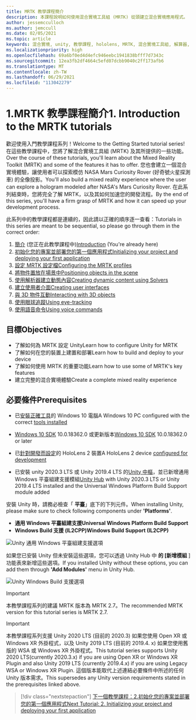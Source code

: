 ```yaml
---
title: MRTK 教學課程簡介
description: 本課程說明如何使用混合實境工具組 (MRTK) 從頭建立混合實境應用程式。
author: jessemcculloch
ms.author: jemccull
ms.date: 02/05/2021
ms.topic: article
keywords: 混合實境, unity, 教學課程, hololens, MRTK, 混合實境工具組, 解算器, 眼球追蹤, 語音命令
ms.localizationpriority: high
ms.openlocfilehash: 69a6bf0ed4d4efc946eebc1941838bfff7d7343c
ms.sourcegitcommit: 12ea3fb2df4664c5efd07dcbb9040c2ff173afb6
ms.translationtype: MT
ms.contentlocale: zh-TW
ms.lasthandoff: 06/29/2021
ms.locfileid: "113042279"
---
```

# <a name="1-introduction-to-the-mrtk-tutorials"></a><span data-ttu-id="b77dc-104">1.MRTK 教學課程簡介</span><span class="sxs-lookup"><span data-stu-id="b77dc-104">1. Introduction to the MRTK tutorials</span></span>

<span data-ttu-id="b77dc-105">歡迎使用入門教學課程系列！</span><span class="sxs-lookup"><span data-stu-id="b77dc-105">Welcome to the Getting Started tutorial series!</span></span> <span data-ttu-id="b77dc-106">在這些教學課程中，您將了解混合實境工具組 (MRTK) 及其所提供的一些功能。</span><span class="sxs-lookup"><span data-stu-id="b77dc-106">Over the course of these tutorials, you'll learn about the Mixed Reality Toolkit (MRTK) and some of the features it has to offer.</span></span> <span data-ttu-id="b77dc-107">您也會建立一個混合實境體驗，讓使用者可以探索模仿 NASA Mars Curiosity Rover (好奇號火星探測車) 的全像投影。</span><span class="sxs-lookup"><span data-stu-id="b77dc-107">You'll also build a mixed reality experience where the user can explore a hologram modeled after NASA's Mars Curiosity Rover.</span></span> <span data-ttu-id="b77dc-108">在此系列結束時，您將完全了解 MRTK，以及其如何加速您的開發流程。</span><span class="sxs-lookup"><span data-stu-id="b77dc-108">By the end of this series, you'll have a firm grasp of MRTK and how it can speed up your development process.</span></span>

<span data-ttu-id="b77dc-109">此系列中的教學課程都是連續的，因此請以正確的順序逐一查看：</span><span class="sxs-lookup"><span data-stu-id="b77dc-109">Tutorials in this series are meant to be sequential, so please go through them in the correct order:</span></span>

1. <span data-ttu-id="b77dc-110">[簡介](mr-learning-base-01.md) (您正在此教學課程中)</span><span class="sxs-lookup"><span data-stu-id="b77dc-110">[Introduction](mr-learning-base-01.md) (You're already here)</span></span>
2. [<span data-ttu-id="b77dc-111">初始化您的專案並部署您的第一個應用程式</span><span class="sxs-lookup"><span data-stu-id="b77dc-111">Initializing your project and deploying your first application</span></span>](mr-learning-base-02.md)
3. [<span data-ttu-id="b77dc-112">設定 MRTK 設定檔</span><span class="sxs-lookup"><span data-stu-id="b77dc-112">Configuring the MRTK profiles</span></span>](mr-learning-base-03.md)
4. [<span data-ttu-id="b77dc-113">將物件置放在場景中</span><span class="sxs-lookup"><span data-stu-id="b77dc-113">Positioning objects in the scene</span></span>](mr-learning-base-04.md)
5. [<span data-ttu-id="b77dc-114">使用解析器建立動態內容</span><span class="sxs-lookup"><span data-stu-id="b77dc-114">Creating dynamic content using Solvers</span></span>](mr-learning-base-05.md)
6. [<span data-ttu-id="b77dc-115">建立使用者介面</span><span class="sxs-lookup"><span data-stu-id="b77dc-115">Creating user interfaces</span></span>](mr-learning-base-06.md)
7. [<span data-ttu-id="b77dc-116">與 3D 物件互動</span><span class="sxs-lookup"><span data-stu-id="b77dc-116">Interacting with 3D objects</span></span>](mr-learning-base-07.md)
8. [<span data-ttu-id="b77dc-117">使用眼球追蹤</span><span class="sxs-lookup"><span data-stu-id="b77dc-117">Using eye-tracking</span></span>](mr-learning-base-08.md)
9. [<span data-ttu-id="b77dc-118">使用語音命令</span><span class="sxs-lookup"><span data-stu-id="b77dc-118">Using voice commands</span></span>](mr-learning-base-09.md)

## <a name="objectives"></a><span data-ttu-id="b77dc-119">目標</span><span class="sxs-lookup"><span data-stu-id="b77dc-119">Objectives</span></span>

* <span data-ttu-id="b77dc-120">了解如何為 MRTK 設定 Unity</span><span class="sxs-lookup"><span data-stu-id="b77dc-120">Learn how to configure Unity for MRTK</span></span>
* <span data-ttu-id="b77dc-121">了解如何在您的裝置上建置和部署</span><span class="sxs-lookup"><span data-stu-id="b77dc-121">Learn how to build and deploy to your device</span></span>
* <span data-ttu-id="b77dc-122">了解如何使用 MRTK 的重要功能</span><span class="sxs-lookup"><span data-stu-id="b77dc-122">Learn how to use some of MRTK's key features</span></span>
* <span data-ttu-id="b77dc-123">建立完整的混合實境體驗</span><span class="sxs-lookup"><span data-stu-id="b77dc-123">Create a complete mixed reality experience</span></span>

## <a name="prerequisites"></a><span data-ttu-id="b77dc-124">必要條件</span><span class="sxs-lookup"><span data-stu-id="b77dc-124">Prerequisites</span></span>

* <span data-ttu-id="b77dc-125">已[安裝正確工具](../../install-the-tools.md)的 Windows 10 電腦</span><span class="sxs-lookup"><span data-stu-id="b77dc-125">A Windows 10 PC configured with the correct [tools installed](../../install-the-tools.md)</span></span>
* <span data-ttu-id="b77dc-126">[Windows 10 SDK](https://developer.microsoft.com/windows/downloads/windows-10-sdk/) 10.0.18362.0 或更新版本</span><span class="sxs-lookup"><span data-stu-id="b77dc-126">[Windows 10 SDK](https://developer.microsoft.com/windows/downloads/windows-10-sdk/) 10.0.18362.0 or later</span></span>
* <span data-ttu-id="b77dc-127">已[針對開發而設定](../../platform-capabilities-and-apis/using-visual-studio.md#enabling-developer-mode)的 HoloLens 2 裝置</span><span class="sxs-lookup"><span data-stu-id="b77dc-127">A HoloLens 2 device [configured for development](../../platform-capabilities-and-apis/using-visual-studio.md#enabling-developer-mode)</span></span>

* <span data-ttu-id="b77dc-128">已安裝 unity 2020.3 LTS 或 Unity 2019.4 LTS 的<a href="https://docs.unity3d.com/Manual/GettingStartedInstallingHub.html" target="_blank">Unity 中樞</a>，並已新增通用 Windows 平臺組建支援模組</span><span class="sxs-lookup"><span data-stu-id="b77dc-128"><a href="https://docs.unity3d.com/Manual/GettingStartedInstallingHub.html" target="_blank">Unity Hub</a> with Unity 2020.3 LTS or Unity 2019.4 LTS installed and the Universal Windows Platform Build Support module added</span></span>

<span data-ttu-id="b77dc-129">安裝 Unity 時，請務必檢查「 **平臺**」底下的下列元件。</span><span class="sxs-lookup"><span data-stu-id="b77dc-129">When installing Unity, please make sure to check following components under **'Platforms'**.</span></span>

* <span data-ttu-id="b77dc-130">**通用 Windows 平臺組建支援**</span><span class="sxs-lookup"><span data-stu-id="b77dc-130">**Universal Windows Platform Build Support**</span></span>
* <span data-ttu-id="b77dc-131">**Windows Build 支援 (IL2CPP)**</span><span class="sxs-lookup"><span data-stu-id="b77dc-131">**Windows Build Support (IL2CPP)**</span></span>

![Unity 通用 Windows 平臺組建支援選項](../../../develop/images/Unity_Install_Option_UWP.png)

<span data-ttu-id="b77dc-133">如果您已安裝 Unity 但未安裝這些選項，您可以透過 Unity Hub 中 **的 [新增模組** ] 功能表來新增這些選項。</span><span class="sxs-lookup"><span data-stu-id="b77dc-133">If you installed Unity without these options, you can add them through **'Add Modules'** menu in Unity Hub.</span></span>

![Unity Windows Build 支援選項](../../../develop/images/Unity_Install_Option_UWP2.png)

> [!Important]
> <span data-ttu-id="b77dc-135">本教學課程系列的建議 MRTK 版本為 MRTK 2.7。</span><span class="sxs-lookup"><span data-stu-id="b77dc-135">The recommended MRTK version for this tutorial series is MRTK 2.7.</span></span>

> [!Important]
> <span data-ttu-id="b77dc-136">本教學課程系列支援 Unity 2020 LTS (目前的 2020.3) 如果您使用 Open XR 或 Windows XR 外掛程式，以及 Unity 2019 LTS (目前的 2019.4. x) 如果您使用舊版的 WSA 或 Windows XR 外掛程式。</span><span class="sxs-lookup"><span data-stu-id="b77dc-136">This tutorial series supports Unity 2020 LTS(currently 2020.3.x) if you are using Open XR or Windows XR Plugin and also Unity 2019 LTS (currently 2019.4.x) if you are using Legacy WSA or Windows XR Plugin.</span></span> <span data-ttu-id="b77dc-137">這個版本能取代上述連結必要條件中所述的任何 Unity 版本需求。</span><span class="sxs-lookup"><span data-stu-id="b77dc-137">This supersedes any Unity version requirements stated in the prerequisites linked above.</span></span>

> [!div class="nextstepaction"]
> [<span data-ttu-id="b77dc-138">下一個教學課程：2.初始化您的專案並部署您的第一個應用程式</span><span class="sxs-lookup"><span data-stu-id="b77dc-138">Next Tutorial: 2. Initializing your project and deploying your first application</span></span>](mr-learning-base-02.md)
